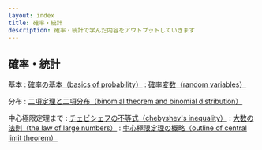 ```yaml
---
layout: index
title: 確率・統計
description: 確率・統計で学んだ内容をアウトプットしていきます
---
```


## 確率・統計

基本
: [確率の基本（basics of probability）](/statistics/確率の基本（basics%20of%20probability）.html)
: [確率変数（random variables）](/statistics/確率変数（random%20variables）.html)

分布
: [二項定理と二項分布（binomial theorem and binomial distribution）](/statistics/二項定理と二項分布（binomial%20theorem%20and%20binomial%20distribution）.html)

中心極限定理まで
: [チェビシェフの不等式（chebyshev's inequality）](/statistics/チェビシェフの不等式（chebyshev's%20inequality）.html)
: [大数の法則（the law of large numbers）](/statistics/大数の法則（the%20law%20of%20large%20numbers）.html)
: [中心極限定理の概略（outline of central limit theorem）](/statistics/中心極限定理の概略（outline%20of%20central%20limit%20theorem）.html)

